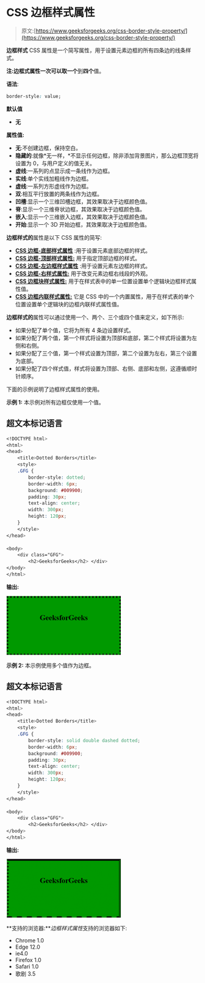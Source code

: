 # CSS 边框样式属性

> 原文:[https://www.geeksforgeeks.org/css-border-style-property/](https://www.geeksforgeeks.org/css-border-style-property/)

**边框样式** CSS 属性是一个简写属性，用于设置元素边框的所有四条边的线条样式。

**注:**边框式属性一次可以取**一个**到**四个**值。

**语法**:

```css
border-style: value;
```

**默认值**

*   **无**

**属性值:**

*   **无**:不创建边框，保持空白。
*   **隐藏的**:就像*无一样，*不显示任何边框，除非添加背景图片，那么边框顶宽将设置为 0，与用户定义的值无关。
*   **虚线**:一系列的点显示成一条线作为边框。
*   **实线**:单个实线加粗线作为边框。
*   **虚线**:一系列方形虚线作为边框。
*   **双**:相互平行放置的两条线作为边框。
*   **凹槽**:显示一个三维凹槽边框，其效果取决于边框颜色值。
*   **脊**:显示一个三维脊状边框，其效果取决于边框颜色值。
*   **嵌入**:显示一个三维嵌入边框，其效果取决于边框颜色值。
*   **开始**:显示一个 3D 开始边框，其效果取决于边框颜色值。

**边框样式的**属性是以下 CSS 属性的简写:

*   [**CSS 边框-底部样式属性**](https://www.geeksforgeeks.org/css-border-bottom-style-property/) :用于设置元素底部边框的样式。
*   [**CSS 边框-顶部样式属性:**](https://www.geeksforgeeks.org/css-border-top-style-property/) 用于指定顶部边框的样式。
*   [**CSS 边框-左边框样式属性**](https://www.geeksforgeeks.org/css-border-left-style-property/) :用于设置元素左边框的样式。
*   [**CSS 边框-右样式属性:**](https://www.geeksforgeeks.org/css-border-right-style-property/) 用于改变元素边框右线段的外观。
*   [**CSS 边框块样式属性:**](https://www.geeksforgeeks.org/css-border-block-style-property/) 用于在样式表中的单一位置设置单个逻辑块边框样式属性值。
*   [**CSS 边框内联样式属性:**](https://www.geeksforgeeks.org/css-border-inline-style-property/) 它是 CSS 中的一个内置属性，用于在样式表的单个位置设置单个逻辑块的边框内联样式属性值。

**边框样式的**属性可以通过使用一个、两个、三个或四个值来定义，如下所示:

*   如果分配了单个值，它将为所有 4 条边设置样式。
*   如果分配了两个值，第一个样式将设置为顶部和底部，第二个样式将设置为左侧和右侧。
*   如果分配了三个值，第一个样式设置为顶部，第二个设置为左右，第三个设置为底部。
*   如果分配了四个样式值，样式将设置为顶部、右侧、底部和左侧，这遵循顺时针顺序。

下面的示例说明了边框样式属性的使用。

**示例 1:** 本示例对所有边框仅使用一个值。

## 超文本标记语言

```css
<!DOCTYPE html>
<html>
<head>
    <title>Dotted Borders</title>
    <style>
    .GFG {
        border-style: dotted;
        border-width: 6px;
        background: #009900;
        padding: 30px;
        text-align: center;
        width: 300px;
        height: 120px;
    }
    </style>
</head>

<body>
    <div class="GFG">
        <h2>GeeksforGeeks</h2> </div>
</body>
</html>
```

**输出:**

![](img/327e3164e81259f08fa653ca16372cc9.png)

**示例 2:** 本示例使用多个值作为边框。

## 超文本标记语言

```css
<!DOCTYPE html>
<html>
<head>
    <title>Dotted Borders</title>
    <style>
    .GFG {
        border-style: solid double dashed dotted;
        border-width: 6px;
        background: #009900;
        padding: 30px;
        text-align: center;
        width: 300px;
        height: 120px;
    }
    </style>
</head>

<body>
    <div class="GFG">
        <h2>GeeksforGeeks</h2> </div>
</body>
</html>
```

**输出:**

![](img/0dff7c9a0e1646648c4beb56c55d2858.png)

**支持的浏览器:***边框样式属性*支持的浏览器如下:

*   Chrome 1.0
*   Edge 12.0
*   ie4.0
*   Firefox 1.0
*   Safari 1.0
*   歌剧 3.5